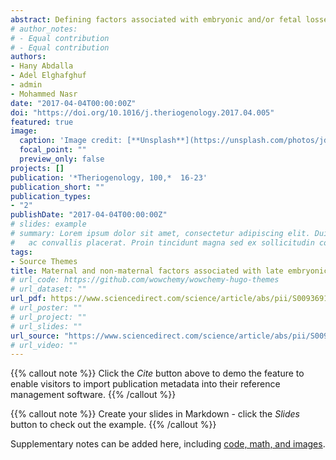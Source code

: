 ```yaml
---
abstract: Defining factors associated with embryonic and/or fetal losses will be helpful in overcoming such problem, either by adjusting conditions or applying therapeutic approaches to high-risk cows. The objective of this study was to investigate the association between a number of maternal and non-maternal factors and the risk of late embryonic (LED) and early fetal death (EFD) in dairy herds. Additionally, we investigated the effect of treating pregnant cows either with GnRH on day 26 post-insemination, or GnRH on day 26 plus CIDR insertion between days 26 and 33 post-insemination, on the risk of LED/EFD. From 3826 pregnancies, diagnosed at day 30 post-insemination, 851 cows lost the pregnancy by day 70 post-insemination. A mixed-effects logistic model was constructed to assess the effect of cow breed, calving difficulty, postpartum problems, lactation number, days in milk, insemination number, actual 305-day milk production, temperature humidity index (THI) at insemination, estrus synchronization protocols, and other factors, on the risk of LED/EFD. Our findings indicated that Holstein X Brown Swiss crossbreed cows had a lower risk for LED/EFD than Holstein cows (P < 0.05). Cows that had postpartum problems, were inseminated for the first time, produced more milk, or were inseminated at THI ≥75, recorded higher risks of LED/EFD (P < 0.05). Calving difficulty, lactation number, and synchronization protocols were not found to be associated with LED/EFD. Moreover, treatment of the pregnant cows with GnRH on day 26 post-insemination plus CIDR insertion between days 26 and 33 post-insemination decreased the risk of LED/EFD. In conclusion, cows that had postpartum problems, were inseminated early postpartum, produced higher milk, and/or were inseminated at high THI, were under higher risk of LED/EFD. Treating such cows with GnRH on day 26 plus CIDR insertion between days 26 and 33 may decrease the possibility of the LED/EFD.
# author_notes:
# - Equal contribution
# - Equal contribution
authors:
- Hany Abdalla
- Adel Elghafghuf
- admin
- Mohammed Nasr
date: "2017-04-04T00:00:00Z"
doi: "https://doi.org/10.1016/j.theriogenology.2017.04.005"
featured: true
image:
  caption: 'Image credit: [**Unsplash**](https://unsplash.com/photos/jdD8gXaTZsc)'
  focal_point: ""
  preview_only: false
projects: []
publication: '*Theriogenology, 100,*  16-23'
publication_short: ""
publication_types:
- "2"
publishDate: "2017-04-04T00:00:00Z"
# slides: example
# summary: Lorem ipsum dolor sit amet, consectetur adipiscing elit. Duis posuere tellus
#   ac convallis placerat. Proin tincidunt magna sed ex sollicitudin condimentum.
tags:
- Source Themes
title: Maternal and non-maternal factors associated with late embryonic and early fetal losses in dairy cows
# url_code: https://github.com/wowchemy/wowchemy-hugo-themes
# url_dataset: ""
url_pdf: https://www.sciencedirect.com/science/article/abs/pii/S0093691X17301620?via%3Dihub
# url_poster: ""
# url_project: ""
# url_slides: ""
url_source: "https://www.sciencedirect.com/science/article/abs/pii/S0093691X17301620?via%3Dihub"
# url_video: ""
---
```


{{% callout note %}}
Click the *Cite* button above to demo the feature to enable visitors to import publication metadata into their reference management software.
{{% /callout %}}

{{% callout note %}}
Create your slides in Markdown - click the *Slides* button to check out the example.
{{% /callout %}}

Supplementary notes can be added here, including [code, math, and images](https://wowchemy.com/docs/writing-markdown-latex/).
